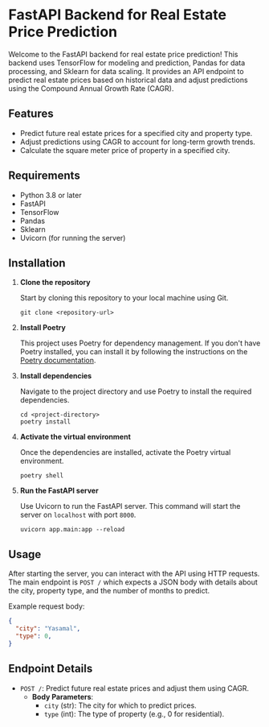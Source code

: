 
# FastAPI Backend for Real Estate Price Prediction

Welcome to the FastAPI backend for real estate price prediction! This backend uses TensorFlow for modeling and prediction, Pandas for data processing, and Sklearn for data scaling. It provides an API endpoint to predict real estate prices based on historical data and adjust predictions using the Compound Annual Growth Rate (CAGR). 

## Features
- Predict future real estate prices for a specified city and property type.
- Adjust predictions using CAGR to account for long-term growth trends.
- Calculate the square meter price of property in a specified city.

## Requirements
- Python 3.8 or later
- FastAPI
- TensorFlow
- Pandas
- Sklearn
- Uvicorn (for running the server)

## Installation

1. **Clone the repository**

   Start by cloning this repository to your local machine using Git.

   ```
   git clone <repository-url>
   ```

2. **Install Poetry**

   This project uses Poetry for dependency management. If you don't have Poetry installed, you can install it by following the instructions on the [Poetry documentation](https://python-poetry.org/docs/#installation).

3. **Install dependencies**

   Navigate to the project directory and use Poetry to install the required dependencies.

   ```
   cd <project-directory>
   poetry install
   ```

4. **Activate the virtual environment**

   Once the dependencies are installed, activate the Poetry virtual environment.

   ```
   poetry shell
   ```

5. **Run the FastAPI server**

   Use Uvicorn to run the FastAPI server. This command will start the server on `localhost` with port `8000`.

   ```
   uvicorn app.main:app --reload
   ```

## Usage

After starting the server, you can interact with the API using HTTP requests. The main endpoint is `POST /` which expects a JSON body with details about the city, property type, and the number of months to predict.

Example request body:

```json
{
  "city": "Yasamal",
  "type": 0,
}
```

## Endpoint Details

- `POST /`: Predict future real estate prices and adjust them using CAGR.
  - **Body Parameters**:
    - `city` (str): The city for which to predict prices.
    - `type` (int): The type of property (e.g., 0 for residential).

